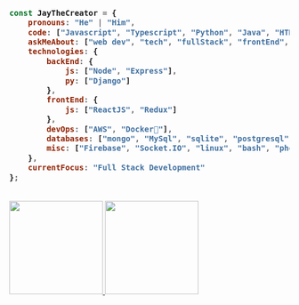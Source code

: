 <h3>
  
```javascript
const JayTheCreator = {
    pronouns: "He" | "Him",
    code: ["Javascript", "Typescript", "Python", "Java", "HTML/CSS"],
    askMeAbout: ["web dev", "tech", "fullStack", "frontEnd", "backEnd", "mern"],
    technologies: {
        backEnd: {
            js: ["Node", "Express"],
            py: ["Django"]
        },
        frontEnd: {
            js: ["ReactJS", "Redux"]
        },
        devOps: ["AWS", "Docker🐳"],
        databases: ["mongo", "MySql", "sqlite", "postgresql", "mariaDB"],
        misc: ["Firebase", "Socket.IO", "linux", "bash", "photoshop"]
    },
    currentFocus: "Full Stack Development"
};
```
</h3>

</br>
<div>
  <a href="https://github.com/jhonathancs">
  <img height="168em" src="https://github-readme-stats.vercel.app/api?username=JayTheCreator&show_icons=true&theme=radical&include_all_commits=true&count_private=true"/>
  <img height="168em" src="https://github-readme-stats.vercel.app/api/top-langs/?username=JayTheCreator&layout=compact&langs_count=16&theme=radical"/>
</div>
